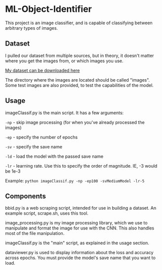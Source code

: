 # ML-Object-Identifier
This project is an image classifier, and is capable of classifying between arbitrary types of images.

## Dataset
I pulled our dataset from multiple sources, but in theory, it doesn't matter where you get the images from, or which images you use.

[My dataset can be downloaded here](https://mega.nz/file/ztVkHbZL#kiKhmrf-5lgARhVNqUBdcFmr2qW_PM9aObVRnXgyA6o)

The directory where the images are located should be called "images". Some test images are also provided, to test the capabilities of the model.

## Usage

imageClassif.py is the main script. It has a few arguments:

`-np` - skip image processing (for when you've already processed the images)

`-ep` - specify the number of epochs

`-sv` - specify the save name

`-ld` - load the model with the passed save name

`-lr` - learning rate. Use this to specify the order of magnitude. IE, -3 would be 1e-3

Example: `python imageClassif.py -np -ep100 -svMediumModel -lr-5`

## Components

bbid.py is a web scraping script, intended for use in building a dataset. An example script, scrape.sh, uses this tool.

image_processing.py is my image processing library, which we use to manipulate and format the image for use with the CNN. This also handles most of the file manipulation.

imageClassif.py is the "main" script, as explained in the usage section.

dataviewer.py is used to display information about the loss and accuracy across epochs. You must provide the model's save name that you want to load.

